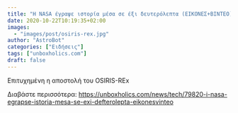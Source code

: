 ```yaml
---
title: "Η NASA έγραψε ιστορία μέσα σε έξι δευτερόλεπτα (ΕΙΚΟΝΕΣ+ΒΙΝΤΕΟ)"
date: 2020-10-22T10:19:35+02:00
images:
  - "images/post/osiris-rex.jpg"
author: "AstroBot"
categories: ["Ειδήσεις"]
tags: ["unboxholics.com"]
draft: false
---
```


Επιτυχημένη η αποστολή του OSIRIS-REx

Διαβάστε περισσότερα: https://unboxholics.com/news/tech/79820-i-nasa-egrapse-istoria-mesa-se-exi-defterolepta-eikonesvinteo
